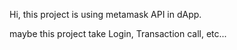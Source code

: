 Hi, this project is using metamask API in dApp.

maybe this project take Login, Transaction call, etc...
